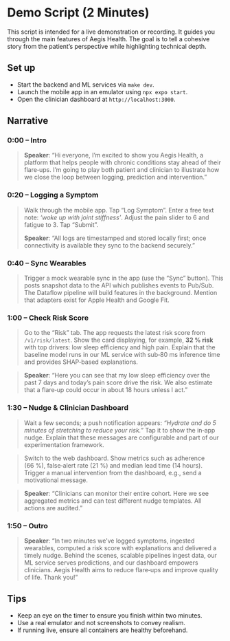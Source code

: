 # Demo Script (2 Minutes)

This script is intended for a live demonstration or recording. It guides you through the main features of Aegis Health. The goal is to tell a cohesive story from the patient’s perspective while highlighting technical depth.

## Set up

* Start the backend and ML services via `make dev`.  
* Launch the mobile app in an emulator using `npx expo start`.  
* Open the clinician dashboard at `http://localhost:3000`.

## Narrative

### 0:00 – Intro

> **Speaker**: “Hi everyone, I’m excited to show you Aegis Health, a platform that helps people with chronic conditions stay ahead of their flare‑ups. I’m going to play both patient and clinician to illustrate how we close the loop between logging, prediction and intervention.”

### 0:20 – Logging a Symptom

> Walk through the mobile app. Tap “Log Symptom”. Enter a free text note: *‘woke up with joint stiffness’*. Adjust the pain slider to 6 and fatigue to 3. Tap “Submit”.
>
> **Speaker**: “All logs are timestamped and stored locally first; once connectivity is available they sync to the backend securely.”

### 0:40 – Sync Wearables

> Trigger a mock wearable sync in the app (use the “Sync” button). This posts snapshot data to the API which publishes events to Pub/Sub. The Dataflow pipeline will build features in the background. Mention that adapters exist for Apple Health and Google Fit.

### 1:00 – Check Risk Score

> Go to the “Risk” tab. The app requests the latest risk score from `/v1/risk/latest`. Show the card displaying, for example, **32 % risk** with top drivers: low sleep efficiency and high pain. Explain that the baseline model runs in our ML service with sub‑80 ms inference time and provides SHAP‑based explanations.

> **Speaker**: “Here you can see that my low sleep efficiency over the past 7 days and today’s pain score drive the risk. We also estimate that a flare‑up could occur in about 18 hours unless I act.”

### 1:30 – Nudge & Clinician Dashboard

> Wait a few seconds; a push notification appears: *“Hydrate and do 5 minutes of stretching to reduce your risk.”* Tap it to show the in‑app nudge. Explain that these messages are configurable and part of our experimentation framework.

> Switch to the web dashboard. Show metrics such as adherence (66 %), false‑alert rate (21 %) and median lead time (14 hours). Trigger a manual intervention from the dashboard, e.g., send a motivational message.

> **Speaker**: “Clinicians can monitor their entire cohort. Here we see aggregated metrics and can test different nudge templates. All actions are audited.”

### 1:50 – Outro

> **Speaker**: “In two minutes we’ve logged symptoms, ingested wearables, computed a risk score with explanations and delivered a timely nudge. Behind the scenes, scalable pipelines ingest data, our ML service serves predictions, and our dashboard empowers clinicians. Aegis Health aims to reduce flare‑ups and improve quality of life. Thank you!”

## Tips

* Keep an eye on the timer to ensure you finish within two minutes.
* Use a real emulator and not screenshots to convey realism.
* If running live, ensure all containers are healthy beforehand.

